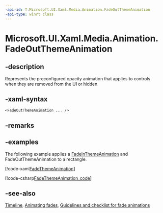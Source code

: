 ```yaml
---
-api-id: T:Microsoft.UI.Xaml.Media.Animation.FadeOutThemeAnimation
-api-type: winrt class
---
```


<!-- Class syntax.
public class FadeOutThemeAnimation : Windows.UI.Xaml.Media.Animation.Timeline, Windows.UI.Xaml.Media.Animation.IFadeOutThemeAnimation
-->

# Microsoft.UI.Xaml.Media.Animation.FadeOutThemeAnimation

## -description
Represents the preconfigured opacity animation that applies to controls when they are removed from the UI or hidden.

## -xaml-syntax
```xaml
<FadeOutThemeAnimation ... />
```


## -remarks

## -examples
The following example applies a [FadeInThemeAnimation](fadeinthemeanimation.md) and FadeOutThemeAnimation to a rectangle.


<!--  
      <p xml:space="preserve">
            <TRANSLATE_MANUALLY>
              <externalLink xmlns="http://ddue.schemas.microsoft.com/authoring/2003/5">
                <linkText>Run this sample</linkText>
                <linkUri>http://go.microsoft.com/fwlink/p/?linkid=139798&amp;sref=BackEase_scale</linkUri>
              </externalLink>
            </TRANSLATE_MANUALLY>
          </p>-->



[!code-xaml[FadeThemeAnimation](../microsoft.ui.xaml.media.animation/code/FadeInThemeAnimation/csharp/BlankPage.xaml#SnippetFadeThemeAnimation)]

[!code-csharp[FadeThemeAnimation_code](../microsoft.ui.xaml.media.animation/code/FadeInThemeAnimation/csharp/BlankPage.xaml.cs#SnippetFadeThemeAnimation_code)]

## -see-also
[Timeline](timeline.md), [Animating fades](/previous-versions/windows/apps/jj649429(v=win.10)), [Guidelines and checklist for fade animations](/windows/uwp/style/motion-fade)
